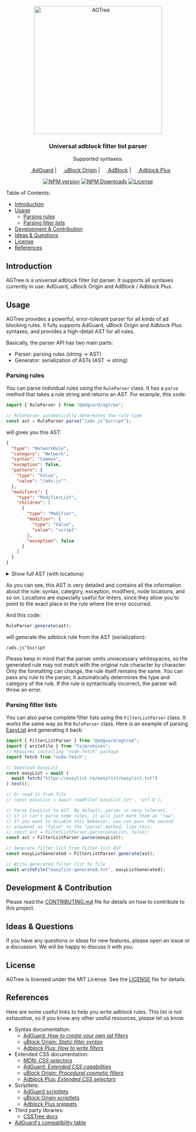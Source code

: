&nbsp;

<p align="center">
  <picture>
    <source
      media="(prefers-color-scheme: dark)"
      srcset="https://cdn.adtidy.org/website/github.com/AGTree/agtree_darkmode.svg"
    />
    <img
      alt="AGTree"
      src="https://cdn.adtidy.org/website/github.com/AGTree/agtree_lightmode.svg"
      width="350px"
    />
  </picture>
</p>
<h3 align="center">Universal adblock filter list parser</h3>
<p align="center">Supported syntaxes:</p>
<p align="center">
  <a href="https://adguard.com"
    ><img
      src="https://cdn.adguard.com/website/github.com/AGLint/adg_logo.svg"
      width="14px"
    />
    AdGuard</a
  >
  |
  <a href="https://github.com/gorhill/uBlock"
    ><img
      src="https://cdn.adguard.com/website/github.com/AGLint/ubo_logo.svg"
      width="14px"
    />
    uBlock Origin</a
  >
  |
  <a href="https://getadblock.com"
    ><img
      src="https://cdn.adguard.com/website/github.com/AGLint/ab_logo.svg"
      width="14px"
    />
    AdBlock</a
  >
  |
  <a href="https://adblockplus.org"
    ><img
      src="https://cdn.adguard.com/website/github.com/AGLint/abp_logo.svg"
      width="14px"
    />
    Adblock Plus</a
  >
</p>

<p align="center">
  <a href="https://www.npmjs.com/package/@adguard/agtree"
    ><img src="https://img.shields.io/npm/v/@adguard/agtree" alt="NPM version"
  /></a>
  <a href="https://www.npmjs.com/package/@adguard/agtree"
    ><img
      src="https://img.shields.io/npm/dm/@adguard/agtree"
      alt="NPM Downloads"
  /></a>
  <a href="https://github.com/AdguardTeam/tsurlfilter/blob/master/packages/agtree/LICENSE"
    ><img src="https://img.shields.io/npm/l/@adguard/agtree" alt="License"
  /></a>
</p>

Table of Contents:

- [Introduction](#introduction)
- [Usage](#usage)
  - [Parsing rules](#parsing-rules)
  - [Parsing filter lists](#parsing-filter-lists)
- [Development \& Contribution](#development--contribution)
- [Ideas \& Questions](#ideas--questions)
- [License](#license)
- [References](#references)

## Introduction

AGTree is a universal adblock filter list parser. It supports all syntaxes
currently in use: AdGuard, uBlock Origin and AdBlock / Adblock Plus.

## Usage

AGTree provides a powerful, error-tolerant parser for all kinds of ad blocking
rules. It fully supports AdGuard, uBlock Origin and Adblock Plus syntaxes, and
provides a high-detail AST for all rules.

Basically, the parser API has two main parts:

- Parser: parsing rules (string &#8594; AST)
- Generator: serialization of ASTs (AST &#8594; string)

### Parsing rules

You can parse individual rules using the `RuleParser` class. It has a `parse`
method that takes a rule string and returns an AST. For example, this code:

```typescript
import { RuleParser } from "@adguard/agtree";

// RuleParser automatically determines the rule type
const ast = RuleParser.parse("/ads.js^$script");
```

will gives you this AST:

```json
{
  "type": "NetworkRule",
  "category": "Network",
  "syntax": "Common",
  "exception": false,
  "pattern": {
    "type": "Value",
    "value": "/ads.js^"
  },
  "modifiers": {
    "type": "ModifierList",
    "children": [
      {
        "type": "Modifier",
        "modifier": {
          "type": "Value",
          "value": "script"
        },
        "exception": false
      }
    ]
  }
}
```

<details>

<summary>Show full AST (with locations)</summary>

```json
{
  "type": "NetworkRule",
  "loc": {
    "start": {
      "offset": 0,
      "line": 1,
      "column": 1
    },
    "end": {
      "offset": 15,
      "line": 1,
      "column": 16
    }
  },
  "raws": {
    "text": "/ads.js^$script"
  },
  "category": "Network",
  "syntax": "Common",
  "exception": false,
  "pattern": {
    "type": "Value",
    "loc": {
      "start": {
        "offset": 0,
        "line": 1,
        "column": 1
      },
      "end": {
        "offset": 8,
        "line": 1,
        "column": 9
      }
    },
    "value": "/ads.js^"
  },
  "modifiers": {
    "type": "ModifierList",
    "loc": {
      "start": {
        "offset": 9,
        "line": 1,
        "column": 10
      },
      "end": {
        "offset": 15,
        "line": 1,
        "column": 16
      }
    },
    "children": [
      {
        "type": "Modifier",
        "loc": {
          "start": {
            "offset": 9,
            "line": 1,
            "column": 10
          },
          "end": {
            "offset": 15,
            "line": 1,
            "column": 16
          }
        },
        "modifier": {
          "type": "Value",
          "loc": {
            "start": {
              "offset": 9,
              "line": 1,
              "column": 10
            },
            "end": {
              "offset": 15,
              "line": 1,
              "column": 16
            }
          },
          "value": "script"
        },
        "exception": false
      }
    ]
  }
}
```

</details>

As you can see, this AST is very detailed and contains all the information about
the rule: syntax, category, exception, modifiers, node locations, and so on.
Locations are especially useful for linters, since they allow you to point to
the exact place in the rule where the error occurred.

And this code:

```typescript
RuleParser.generate(ast);
```

will generate the adblock rule from the AST (serialization):

```adblock
/ads.js^$script
```

Please keep in mind that the parser omits unnecessary whitespaces, so the
generated rule may not match with the original rule character by character.
Only the formatting can change, the rule itself remains the same. You can
pass any rule to the parser, it automatically determines the type and category
of the rule. If the rule is syntactically incorrect, the parser will throw an
error.

### Parsing filter lists

You can also parse complete filter lists using the `FilterListParser` class.
It works the same way as the `RuleParser` class. Here is an example of parsing
[EasyList](https://easylist.to/easylist/easylist.txt) and generating it back:

```typescript
import { FilterListParser } from "@adguard/agtree";
import { writeFile } from "fs/promises";
// Requires installing "node-fetch" package
import fetch from "node-fetch";

// Download EasyList
const easyList = await (
  await fetch("https://easylist.to/easylist/easylist.txt")
).text();

// Or read it from file
// const easyList = await readFile('easylist.txt', 'utf-8');

// Parse EasyList to AST. By default, parser is very tolerant,
// if it can't parse some rules, it will just mark them as "raw".
// If you want to disable this behavior, you can pass the second
// argument as "false" to the "parse" method, like this:
// const ast = FilterListParser.parse(easyList, false);
const ast = FilterListParser.parse(easyList);

// Generate filter list from filter list AST
const easyListGenerated = FilterListParser.generate(ast);

// Write generated filter list to file
await writeFile("easylist-generated.txt", easyListGenerated);
```

## Development & Contribution

Please read the [CONTRIBUTING.md](CONTRIBUTING.md) file for details on how to
contribute to this project.

## Ideas & Questions

If you have any questions or ideas for new features, please open an issue or a
discussion. We will be happy to discuss it with you.

## License

AGTree is licensed under the MIT License. See the [LICENSE](LICENSE) file for
details.

## References

Here are some useful links to help you write adblock rules. This list is not
exhaustive, so if you know any other useful resources, please let us know.

- Syntax documentation:
  - [AdGuard: _How to create your own ad filters_][adg-filters]
  - [uBlock Origin: _Static filter syntax_][ubo-filters]
  - [Adblock Plus: _How to write filters_][abp-filters]
- Extended CSS documentation:
  - [MDN: _CSS selectors_][mdn-css-selectors]
  - [AdGuard: _Extended CSS capabilities_][adg-ext-css]
  - [uBlock Origin: _Procedural cosmetic filters_][ubo-procedural]
  - [Adblock Plus: _Extended CSS selectors_][abp-ext-css]
- Scriptlets:
  - [AdGuard scriptlets][adg-scriptlets]
  - [uBlock Origin scriptlets][ubo-scriptlets]
  - [Adblock Plus snippets][abp-snippets]
- Third party libraries:
  - [CSSTree docs][css-tree-docs]
- [AdGuard's compatibility table][adg-compatibility-table]

[abp-ext-css]: https://help.eyeo.com/adblockplus/how-to-write-filters#elemhide-emulation
[abp-filters]: https://help.eyeo.com/adblockplus/how-to-write-filters
[abp-snippets]: https://help.eyeo.com/adblockplus/snippet-filters-tutorial#snippets-ref
[adg-compatibility-table]: https://github.com/AdguardTeam/Scriptlets/blob/master/wiki/compatibility-table.md
[adg-ext-css]: https://github.com/AdguardTeam/ExtendedCss/blob/master/README.md
[adg-filters]: https://kb.adguard.com/en/general/how-to-create-your-own-ad-filters
[adg-scriptlets]: https://github.com/AdguardTeam/Scriptlets/blob/master/wiki/about-scriptlets.md#scriptlets
[css-tree-docs]: https://github.com/csstree/csstree/tree/master/docs
[mdn-css-selectors]: https://developer.mozilla.org/en-US/docs/Web/CSS/CSS_Selectors
[ubo-filters]: https://github.com/gorhill/uBlock/wiki/Static-filter-syntax
[ubo-procedural]: https://github.com/gorhill/uBlock/wiki/Procedural-cosmetic-filters
[ubo-scriptlets]: https://github.com/gorhill/uBlock/wiki/Resources-Library#available-general-purpose-scriptlets
